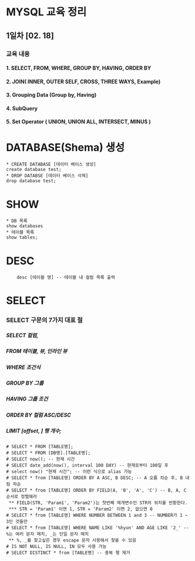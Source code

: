 MYSQL 교육 정리
===============

1일차 [02. 18]
-----------------
### 교육 내용
#### 1. SELECT, FROM, WHERE, GROUP BY, HAVING, ORDER BY
#### 2. JOIN( INNER, OUTER SELF, CROSS, THREE WAYS, Example)
#### 3. Grouping Data (Group by, Having)
#### 4. SubQuery
#### 5. Set Operator ( UNION, UNION ALL, INTERSECT, MINUS )


# DATABASE(Shema) 생성
```
* CREATE DATABASE [데이터 베이스 생성]
create database test;
* DROP DATABSE [데이터 베이스 삭제]
drop database test;
```

# SHOW
```
* DB 목록
show databases
* 테이블 목록
show tables; 
```

# DESC
```
    desc [테이블 명] -- 테이블 내 컬럼 목록 출력
```


# SELECT
### SELECT 구문의 7가지 대표 절
##### SELECT 컬럼,
##### FROM 테이블, 뷰, 인라인 뷰
##### WHERE 조건식
##### GROUP BY 그룹
##### HAVING 그룹 조건
##### ORDER BY 컬럼 ASC/DESC
##### LIMIT [offset, ] 행 개수;
```
# SELECT * FROM [TABLE명];
# SELECT * FROM [DB명].[TABLE명];
# SELECT now(); -- 현재 시간
# SELECT date_add(now(), interval 100 DAY) -- 현재로부터 100일 후
# select now() "현재 시간"; -- 이런 식으로 alias 가능
# SELECT * from [TABLE명] ORDER BY A ASC, B DESC; -- A 오름 차순 후, B 내림 차순
# SELECT * from [TABLE명] ORDER BY FIELD(A, 'B', 'A', 'C') -- B, A, C 순서로 정렬해라
 ** FIELD(STR, 'Param1', 'Param2')는 첫번째 매개변수인 STR의 위치를 반환한다.
 *** STR = 'Param1' 이면 1, STR = 'Param2' 이면 2, 없으면 0 
# SELECT * from [TABLE명] WHERE NUMBER BETWEEN 1 and 3 -- NUMBER가 1 ~ 3인 것들만
# SELECT * from [TABLE명] WHERE NAME LIKE '%hyun' AND AGE LIKE '2_' -- %는 여러 문자 매치, _는 단일 문자 매치
 ** %, _를 찾고싶은 경우 escape 문자 사용해서 찾을 수 있음
# IS NOT NULL, IS NULL, IN 모두 사용 가능
# SELECT DISTINCT * from [TABLE명] -- 중복 행 제거
```